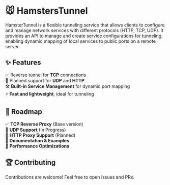 # 🐭 HamstersTunnel

HamsterTunnel is a flexible tunneling service that allows clients 
to configure and manage network services with different protocols (HTTP, TCP, UDP). 
It provides an API to manage and create service configurations for tunneling,
enabling dynamic mapping of local services to public ports on a remote server.

## ✨ Features

✅ Reverse tunnel for **TCP** connections  
🔄 Planned support for **UDP** and **HTTP**  
🛠️ **Built-in Service Management** for dynamic port mapping  
⚡ **Fast and lightweight**, ideal for tunneling  

## 📌 Roadmap

✅ **TCP Reverse Proxy** (Base version)  
🔄 **UDP Support** (In Progress)  
🔄 **HTTP Proxy Support** (Planned)  
📖 **Documentation & Examples**  
🚀 **Performance Optimizations**  

## 🏆 Contributing

Contributions are welcome! Feel free to open issues and PRs.


